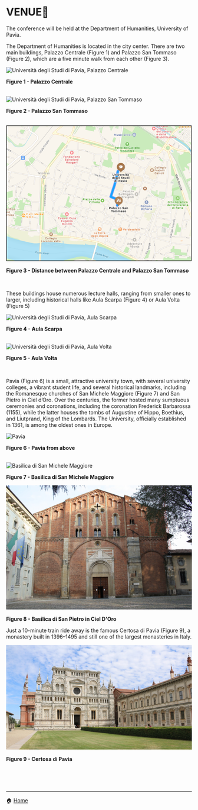 # VENUE📍

The conference will be held at the Department of Humanities, University of Pavia. 

The Department of Humanities is located in the city center. There are two main buildings, Palazzo Centrale (Figure 1) and Palazzo San Tommaso (Figure 2), which are a five minute walk from each other (Figure 3). 

<img src="https://www.vivipavia.it/contents/instance10/files/photo/11822_169_universita.jpg" alt="Università degli Studi di Pavia, Palazzo Centrale" title="Figure 1 - Palazzo Centrale">

**Figure 1 - Palazzo Centrale**

<br>

<img src="https://giurisprudenza.dip.unipv.it/sites/dip03/files/styles/max_2600x2600/public/2021-12/San%20Tommaso%20-%20Cortile%20interno.jpg?itok=QKZlP-MZ" alt="Università degli Studi di Pavia, Palazzo San Tommaso" title="Figure 2 - Palazzo San Tommaso">

**Figure 2 - Palazzo San Tommaso**

<br>

<img src="loghiGWC/Figura 3 - venue.png">

**Figure 3 - Distance between Palazzo Centrale and Palazzo San Tommaso**

<br>

These buildings house numerous lecture halls, ranging from smaller ones to larger, including historical halls like Aula Scarpa (Figure 4) or Aula Volta (Figure 5)

<img src="https://news.unipv.it/wp-content/uploads/2021/10/Aula-Scarpa_191.png" alt="Università degli Studi di Pavia, Aula Scarpa" title="Figure 4 - Aula Scarpa">

**Figure 4 - Aula Scarpa**

<br>

<img src="https://inchiostro.unipv.it/wp-content/uploads/2018/03/aula-Volta-HD.jpg" alt="Università degli Studi di Pavia, Aula Volta" title="Figure 5 - Aula Volta">

**Figure 5 - Aula Volta**

<br>

Pavia (Figure 6) is a small, attractive university town, with several university colleges, a vibrant student life, and several historical landmarks, including the Romanesque churches of San Michele Maggiore (Figure 7) and San Pietro in Ciel d’Oro. Over the centuries, the former hosted many sumptuous ceremonies and coronations, including the coronation Frederick Barbarossa (1155), while the latter houses the tombs of Augustine of Hippo, Boethius, and Liutprand, King of the Lombards. The University, officially established in 1361, is among the oldest ones in Europe.

<img src="https://giteinlombardia.it/wp-content/uploads/2021/01/copertina-4.jpg" alt="Pavia" title="Figure 6 - Pavia from above">

**Figure 6 - Pavia from above**

<br>

<img src="https://www.vivipavia.it/contents/instance10/files/photo/11801_170_sanmichele.jpg" alt="Basilica di San Michele Maggiore" title="Figure 7 - Basilica di San Michele Maggiore">

**Figure 7 - Basilica di San Michele Maggiore**

<img src="sanpietro.jpg" alt="Basilica di San Michele Maggiore" title="Figure 8 - Basilica di San Pietro in Ciel D'Oro">

**Figure 8 - Basilica di San Pietro in Ciel D'Oro**

Just a 10-minute train ride away is the famous Certosa di Pavia (Figure 9), a monastery built in 1396–1495 and still one of the largest monasteries in Italy. 

<img src="certosa.jpg" alt="Certosa di Pavia" title="Figure 9 - Certosa di Pavia">

**Figure 9 - Certosa di Pavia**

<br>
<br>
<br>

---
🏠 [Home](https://unipv-larl.github.io/GWC2025/)
